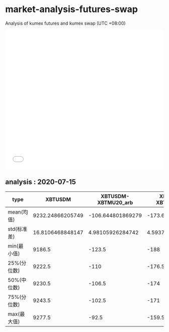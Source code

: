 # market-analysis-futures-swap
Analysis of kumex futures and kumex swap (UTC +08:00)

<iframe width="100%" height="440" src="./data.html" frameborder="no" border="0" scrolling="no"></iframe>

## analysis : 2020-07-15

type|XBTUSDM|XBTUSDM-XBTMU20_arb|XBTUSDM-XBTMZ20_arb|
---|---|---|---
mean(均值) | 9232.24866205749 | -106.644801869279 | -173.677626272326
std(标准差) | 16.8106468848147 | 4.98105926284742 | 4.59378858718286
min(最小值) | 9186.5 | -123.5 | -188
25%(分位数) | 9222.5 | -110 | -176.5
50%(中位数) | 9230.5 | -106.5 | -174
75%(分位数) | 9243.5 | -102.5 | -171
max(最大值) | 9277.5 | -92.5 | -159.5
